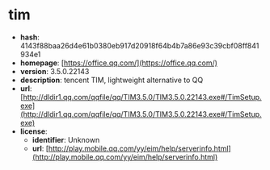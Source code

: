 # tim

- **hash**: 4143f88baa26d4e61b0380eb917d20918f64b4b7a86e93c39cbf08ff841934e1
- **homepage**: [https://office.qq.com/](https://office.qq.com/)
- **version**: 3.5.0.22143
- **description**: tencent TIM, lightweight alternative to QQ
- **url**: [http://dldir1.qq.com/qqfile/qq/TIM3.5.0/TIM3.5.0.22143.exe#/TimSetup.exe](http://dldir1.qq.com/qqfile/qq/TIM3.5.0/TIM3.5.0.22143.exe#/TimSetup.exe)
- **license**:
  - **identifier**: Unknown
  - **url**: [http://play.mobile.qq.com/yy/eim/help/serverinfo.html](http://play.mobile.qq.com/yy/eim/help/serverinfo.html)

